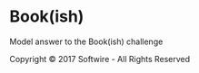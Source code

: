 # Book(ish)

Model answer to the Book(ish) challenge

Copyright © 2017 Softwire - All Rights Reserved
